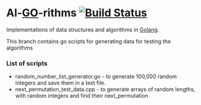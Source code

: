 # Al-[GO](https://golang.org/)-rithms [![Build Status](https://travis-ci.org/manparvesh/al-go-rithms.svg?branch=master)](https://travis-ci.org/manparvesh/al-go-rithms)
Implementations of data structures and algorithms in [Golang](https://golang.org/).  

This branch contains go scripts for generating data for testing the algorithms

### List of scripts
 - random_number_list_generator.go - to generate 100,000 random integers and save them in a text file.
 - next_permutation_test_data.cpp - to generate arrays of random lengths, with random integers and find their next_permutation